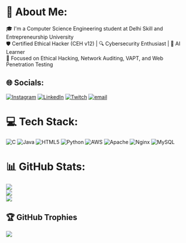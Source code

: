 # 💫 About Me:
🎓 I'm a Computer Science Engineering student at Delhi Skill and Entrepreneurship University<br>🛡️ Certified Ethical Hacker (CEH v12) | 🔍 Cybersecurity Enthusiast | 🧠 AI Learner<br>📍 Focused on Ethical Hacking, Network Auditing, VAPT, and Web Penetration Testing


## 🌐 Socials:
[![Instagram](https://img.shields.io/badge/Instagram-%23E4405F.svg?logo=Instagram&logoColor=white)](https://instagram.com/cyber.ankitchaudhar) [![LinkedIn](https://img.shields.io/badge/LinkedIn-%230077B5.svg?logo=linkedin&logoColor=white)](https://linkedin.com/in/https://www.linkedin.com/in/ankit-chaudhari-40346b318/) [![Twitch](https://img.shields.io/badge/Twitch-%239146FF.svg?logo=Twitch&logoColor=white)](https://twitch.tv/@ankitchaudharij) [![email](https://img.shields.io/badge/Email-D14836?logo=gmail&logoColor=white)](mailto:ankitchaudharijj@gmail.com) 

# 💻 Tech Stack:
![C](https://img.shields.io/badge/c-%2300599C.svg?style=flat-square&logo=c&logoColor=white) ![Java](https://img.shields.io/badge/java-%23ED8B00.svg?style=flat-square&logo=openjdk&logoColor=white) ![HTML5](https://img.shields.io/badge/html5-%23E34F26.svg?style=flat-square&logo=html5&logoColor=white) ![Python](https://img.shields.io/badge/python-3670A0?style=flat-square&logo=python&logoColor=ffdd54) ![AWS](https://img.shields.io/badge/AWS-%23FF9900.svg?style=flat-square&logo=amazon-aws&logoColor=white) ![Apache](https://img.shields.io/badge/apache-%23D42029.svg?style=flat-square&logo=apache&logoColor=white) ![Nginx](https://img.shields.io/badge/nginx-%23009639.svg?style=flat-square&logo=nginx&logoColor=white) ![MySQL](https://img.shields.io/badge/mysql-4479A1.svg?style=flat-square&logo=mysql&logoColor=white)
# 📊 GitHub Stats:
![](https://github-readme-stats.vercel.app/api?username=ankitchaudharijj&theme=radical&hide_border=false&include_all_commits=true&count_private=false)<br/>
![](https://nirzak-streak-stats.vercel.app/?user=ankitchaudharijj&theme=radical&hide_border=false)<br/>
![](https://github-readme-stats.vercel.app/api/top-langs/?username=ankitchaudharijj&theme=radical&hide_border=false&include_all_commits=true&count_private=false&layout=compact)

## 🏆 GitHub Trophies
![](https://github-profile-trophy.vercel.app/?username=ankitchaudharijj&theme=radical&no-frame=false&no-bg=false&margin-w=4)


